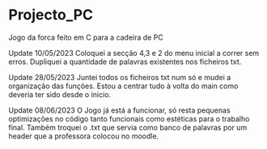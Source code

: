 # Projecto_PC
Jogo da forca feito em C para a cadeira de PC

Update 10/05/2023
Coloquei a secção 4,3 e 2 do menu inicial a correr sem erros. Dupliquei a quantidade de palavras existentes nos ficheiros txt.

Update 28/05/2023
Juntei todos os ficheiros txt num só e mudei a organização das funções. Estou a centrar tudo à volta do main como deveria ter sido desde o inicio.

Update 08/06/2023
O Jogo já está a funcionar, só resta pequenas optimizações no código tanto funcionais como estéticas para o trabalho final.
Também troquei o .txt que servia como banco de palavras por um header que a professora colocou no moodle.
